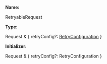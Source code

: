 **Name:**

RetryableRequest

**Type:**

Request & { retryConfig?: [RetryConfiguration](https://gitbook-18.gitbook.io/au//fetch-client/interfaces/interfaces/retryconfiguration) }

**Initializer:**

Request & { retryConfig?: RetryConfiguration }

